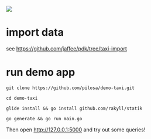 <a href="https://github.com/pilosa"><img src="https://img.shields.io/badge/pilosa-v0.3.1-blue.svg"></a>

# import data
see https://github.com/jaffee/pdk/tree/taxi-import


# run demo app
`git clone https://github.com/pilosa/demo-taxi.git`

`cd demo-taxi`

`glide install && go install github.com/rakyll/statik`

`go generate && go run main.go`

Then open http://127.0.0.1:5000 and try out some queries!
